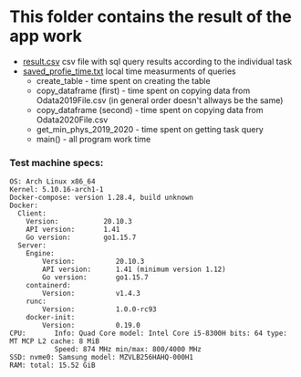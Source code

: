 # This folder contains the result of the app work
* [result.csv](./result.csv) csv file with sql query results according to the individual task
* [saved_profie_time.txt](./saved_profie_time.txt) local time measurments of queries
  * create_table - time spent on creating the table
  * copy_dataframe (first) - time spent on copying data from Odata2019File.csv (in general order doesn't allways be the same)
  * copy_dataframe (second) - time spent on copying data from Odata2020File.csv
  * get_min_phys_2019_2020 - time spent on getting task query
  * main() - all program work time


### Test machine specs:
```
OS: Arch Linux x86_64 
Kernel: 5.10.16-arch1-1
Docker-compose: version 1.28.4, build unknown
Docker:
  Client:
    Version:           20.10.3
    API version:       1.41
    Go version:        go1.15.7
  Server:
    Engine:
        Version:          20.10.3
        API version:      1.41 (minimum version 1.12)
        Go version:       go1.15.7
    containerd:
        Version:          v1.4.3
    runc:
        Version:          1.0.0-rc93
    docker-init:
        Version:          0.19.0
CPU:       Info: Quad Core model: Intel Core i5-8300H bits: 64 type: MT MCP L2 cache: 8 MiB 
           Speed: 874 MHz min/max: 800/4000 MHz
SSD: nvme0: Samsung model: MZVLB256HAHQ-000H1
RAM: total: 15.52 GiB
```
